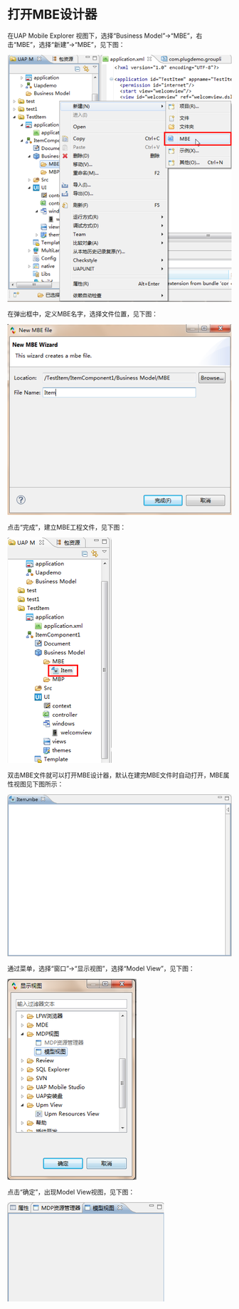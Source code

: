# 打开MBE设计器

在UAP Mobile Explorer 视图下，选择“Business Model”->“MBE”，右击“MBE”，选择“新建”->“MBE”，见下图：

![](/articles/studio/6-/images/image52.png)

在弹出框中，定义MBE名字，选择文件位置，见下图：

![](/articles/studio/6-/images/image53.png)

点击“完成”，建立MBE工程文件，见下图：

![](/articles/studio/6-/images/image54.png)

双击MBE文件就可以打开MBE设计器，默认在建完MBE文件时自动打开，MBE属性视图见下图所示：

![](/articles/studio/6-/images/image55.png)

通过菜单，选择“窗口”->“显示视图”，选择“Model View”，见下图：

![](/articles/studio/6-/images/image56.png)

点击“确定”，出现Model View视图，见下图：

![](/articles/studio/6-/images/image57.png)



